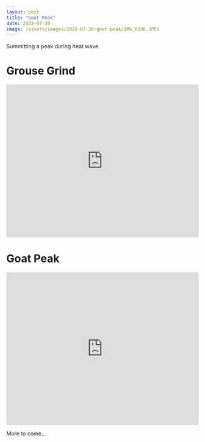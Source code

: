 ```yaml
---
layout: post
title: "Goat Peak"
date: 2022-07-30
image: /assets/images/2022-07-30-goat-peak/IMG_6336.JPEG
---
```

Summitting a peak during heat wave.

# Grouse Grind
<iframe class="alltrails" src="https://www.alltrails.com/widget/recording/afternoon-hike-at-grouse-grind-ebf99bb?u=m" width="100%" height="400" frameborder="0" scrolling="no" marginheight="0" marginwidth="0" title="AllTrails: Trail Guides and Maps for Hiking, Camping, and Running"></iframe>

# Goat Peak
<iframe class="alltrails" src="https://www.alltrails.com/widget/recording/evening-hike-at-crown-mountain-d757719?u=m" width="100%" height="400" frameborder="0" scrolling="no" marginheight="0" marginwidth="0" title="AllTrails: Trail Guides and Maps for Hiking, Camping, and Running"></iframe>

More to come...